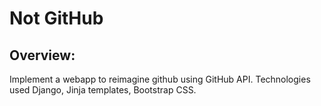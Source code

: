 Not GitHub
====================================================================
Overview:
--------------------------------------------------------------------
Implement a webapp to reimagine github using GitHub API. Technologies used Django, Jinja templates, Bootstrap CSS. 